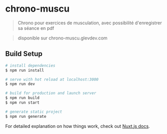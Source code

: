 # chrono-muscu

> Chrono pour exercices de musculation, avec possibilité d'enregistrer sa séance en pdf

> disponible sur chrono-muscu.glevdev.com

## Build Setup

``` bash
# install dependencies
$ npm run install

# serve with hot reload at localhost:3000
$ npm run dev

# build for production and launch server
$ npm run build
$ npm run start

# generate static project
$ npm run generate
```

For detailed explanation on how things work, check out [Nuxt.js docs](https://nuxtjs.org).